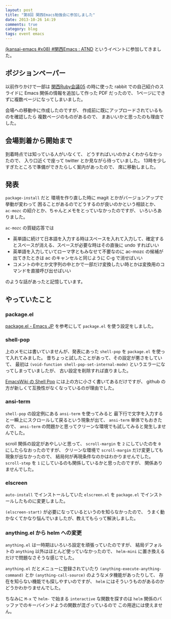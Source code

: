 ```yaml
---
layout: post
title: "第8回 関西Emacs勉強会に参加しました"
date: 2013-10-26 14:19
comments: true
category: blog
tags: event emacs
---
```

[(kansai-emacs #x08) #関西Emacs : ATND](http://atnd.org/events/44155)
というイベントに参加してきました。

<!--more-->

## ポジションペーパー

以前作りかけで一部は
[関西Ruby会議05](http://regional.rubykaigi.org/kansai05)
の時に使った rabbit での自己紹介のスライドに
Emacs 関係の情報を追加して作った PDF だったので、
1ページにできずに複数ページになってしまいました。

会場への移動中に作成したのですが、
作成前に既にアップロードされているものを確認したら
複数ページのものがあるので、
まあいいかと思ったのも理由でした。

## 会場到着から開始まで

到着時点では知っている人がいなくて、
どうすればいいのかよくわからなかったので、
入り口近くで座って twitter とか見ながら待っていました。
13時を少しすぎたところで準備ができたらしく案内があったので、
席に移動しました。

## 発表

`package-install` だと
環境を作り直した時に magit とかがバージョンアップで挙動が変わって
困ることがあるのでどうするのが良いのかという相談とか、
`ac-mozc` の紹介とか、ちゃんとメモをとっていなかったのですが、
いろいろありました。

`ac-mozc` の質疑応答では

  * 英単語に続けて日本語を入力する時はスペースを入れて入力して、確定するとスペースが消える、スペースが必要な時はその直後に undo すればいい
  * 英単語を入力していてローマ字ともみなせて不要なのに ac-mozc の候補が出てきたときは ac のキャンセルと同じように C-g で消せばいい
  * コメントの中とか文字列の中とかで一部だけ変換したい時とかは変換用のコマンドを直接呼び出せばいい

のような話があったと記憶しています。


## やっていたこと

### package.el

[package.el - Emacs JP](http://emacs-jp.github.io/packages/package-management/package-el.html)
を参考にして `package.el` を使う設定をしました。

### shell-pop

上のメモには書いていませんが、発表にあった `shell-pop` を
`package.el` を使って入れてみました。
昔ちょっと試したことがあって、その設定が悪さをしていて、
最初は
`(void-function shell-pop-set-internal-mode)`
というエラーになってしまっていましたが、
古い設定を削除すれば直りました。

[EmacsWiki の Shell Pop](http://www.emacswiki.org/emacs/ShellPop)
には上の方に小さく書いてあるだけですが、
github の方が新しくて互換性がなくなっているのが理由でした。

### ansi-term

`shell-pop` の設定例にある `ansi-term` を使ってみると
最下行で文字を入力すると一瞬上にスクロールして戻るという現象が出て、
`ansi-term` 単体でもおきたので、
`ansi-term` の問題かと思ってクリーンな環境でも試してみると発生しませんでした。

scroll 関係の設定があやしいと思って、
`scroll-margin` を `2` にしていたのを `0` にしたらなおったのですが、
クリーンな環境で `scroll-margin` だけ変更しても現象が出なかったので、
結局何が再現条件なのかはわかりませんでした。
`scroll-step` を `1` にしているのも関係しているかと思ったのですが、
関係ありませんでした。

### elscreen

`auto-install` でインストールしていた `elscreen.el` を
`package.el` でインストールしたものに変更しました。

`(elscreen-start)` が必要になっているというのを知らなかったので、
うまく動かなくてかなり悩んでいましたが、教えてもらって解決しました。

### anything.el から helm への変更

`anything.el` は一時期はいろいろ設定を頑張っていたのですが、
結局デフォルトの `anything` 以外はほとんど使っていなかったので、
`helm-mini` に置き換えるだけで問題なさそうな感じでした。

`anything.el` だとメニューに登録されていたり
`(anything-execute-anything-command)` とか
`(anything-call-source)` のようなメタ機能があったりして、
存在を知らない機能でも探しやすいのですが、
`helm` にはそういうものがあるのかどうかわかりませんでした。

ちなみに `M-x` で `helm-` で始まる `interactive` な関数を探すのは
`helm` 関係のバッファでのキーバインドようの関数が混ざっているので
この用途には使えません。

